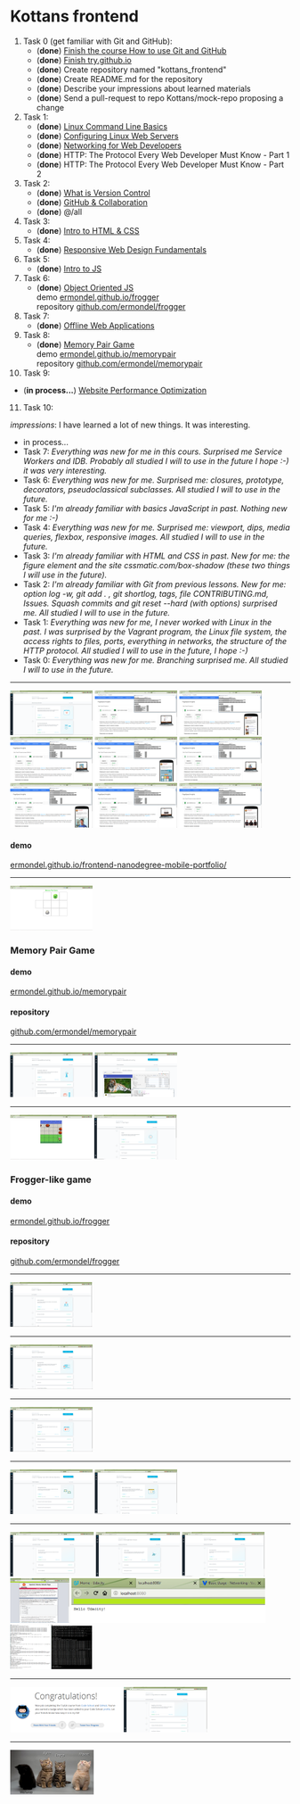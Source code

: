 # Kottans frontend

1. Task 0 (get familiar with Git and GitHub):
   * (**done**) [Finish the course How to use Git and GitHub](https://github.com/ermondel/kottans_frontend/blob/master/images/screenshots/task_0/task0-1.png)
   * (**done**) [Finish try.github.io](https://github.com/ermondel/kottans_frontend/blob/master/images/screenshots/task_0/task0-2.png)
   * (**done**) Create repository named "kottans_frontend"
   * (**done**) Create README.md for the repository
   * (**done**) Describe your impressions about learned materials
   * (**done**) Send a pull-request to repo Kottans/mock-repo proposing a change
2. Task 1:
   * (**done**) [Linux Command Line Basics](https://github.com/ermondel/kottans_frontend/blob/master/images/screenshots/task_1/task1-1.png)
   * (**done**) [Configuring Linux Web Servers](https://github.com/ermondel/kottans_frontend/blob/master/images/screenshots/task_1/task1-2.png)
   * (**done**) [Networking for Web Developers](https://github.com/ermondel/kottans_frontend/blob/master/images/screenshots/task_1/task1-3.png)
   * (**done**) HTTP: The Protocol Every Web Developer Must Know - Part 1
   * (**done**) HTTP: The Protocol Every Web Developer Must Know - Part 2
3. Task 2:
   * (**done**) [What is Version Control](https://github.com/ermondel/kottans_frontend/blob/master/images/screenshots/task_2/task2-0.png)
   * (**done**) [GitHub & Collaboration](https://github.com/ermondel/kottans_frontend/blob/master/images/screenshots/task_2/task2-1.png)
   * (**done**) @/all
4. Task 3:
   * (**done**) [Intro to HTML & CSS](https://github.com/ermondel/kottans_frontend/blob/master/images/screenshots/task_3/task3-0.png)
5. Task 4:
   * (**done**) [Responsive Web Design Fundamentals](https://github.com/ermondel/kottans_frontend/blob/master/images/screenshots/task_4/task4-0.png)
6. Task 5:
   * (**done**) [Intro to JS](https://github.com/ermondel/kottans_frontend/blob/master/images/screenshots/task_5/task5-0.png)
7. Task 6:
   * (**done**) [Object Oriented JS](https://github.com/ermondel/kottans_frontend/blob/master/images/screenshots/task_6/task6-0.png)   
   demo [ermondel.github.io/frogger](https://ermondel.github.io/frogger)   
   repository [github.com/ermondel/frogger](https://github.com/ermondel/frogger)   
8. Task 7:
   * (**done**) [Offline Web Applications](https://github.com/ermondel/kottans_frontend/blob/master/images/screenshots/task_7/task7-0.png)
9. Task 8:
   * (**done**) [Memory Pair Game](https://github.com/ermondel/kottans_frontend/blob/master/images/screenshots/task_8/task8-0.png)   
   demo [ermondel.github.io/memorypair](https://ermondel.github.io/memorypair)   
   repository [github.com/ermondel/memorypair](https://github.com/ermondel/memorypair)   
10. Task 9:
   * (**in process...**) [Website Performance Optimization](https://github.com/ermondel/kottans_frontend/blob/master/images/screenshots/task_9/task9-0_draft.png)   
11. Task 10:


*impressions*: I have learned a lot of new things. It was interesting.
* in process...
* Task 7: *Everything was new for me in this cours. Surprised me Service Workers and IDB. Probably all studied I will to use in the future I hope :-) it was very interesting.*
* Task 6: *Everything was new for me. Surprised me: closures, prototype, decorators, pseudoclassical subclasses. All studied I will to use in the future.*
* Task 5: *I'm already familiar with basics JavaScript in past. Nothing new for me :-)*
* Task 4: *Everything was new for me. Surprised me: viewport, dips, media queries, flexbox, responsive images. All studied I will to use in the future.*
* Task 3: *I'm already familiar with HTML and CSS in past. New for me: the figure element and the site cssmatic.com/box-shadow (these two things I will use in the future).*
* Task 2: *I'm already familiar with Git from previous lessons. New for me: option log -w, git add . , git shortlog, tags, file CONTRIBUTING.md, Issues. Squash commits and git reset --hard (with options) surprised me. All studied I will to use in the future.*
* Task 1: *Everything was new for me, I never worked with Linux in the past. I was surprised by the Vagrant program, the Linux file system, the access rights to files, ports, everything in networks, the structure of the HTTP protocol. All studied I will to use in the future, I hope :-)*
* Task 0: *Everything was new for me. Branching surprised me. All studied I will to use in the future.*

---
[![Website Performance Optimization](https://github.com/ermondel/kottans_frontend/blob/master/images/thumbnails/screenshots/task_9/task9-0_draft_thb.png)](https://github.com/ermondel/kottans_frontend/blob/master/images/screenshots/task_9/task9-0_draft.png)
[![PageSpeed Insights page 1 desktop](https://github.com/ermondel/kottans_frontend/blob/master/images/thumbnails/screenshots/task_9/task9-0_page1-desktop_thb.png)](https://github.com/ermondel/kottans_frontend/blob/master/images/screenshots/task_9/task9-0_page1-desktop.png)
[![PageSpeed Insights page 1 mobile](https://github.com/ermondel/kottans_frontend/blob/master/images/thumbnails/screenshots/task_9/task9-0_page1-mobile_thb.png)](https://github.com/ermondel/kottans_frontend/blob/master/images/screenshots/task_9/task9-0_page1-mobile.png)
[![PageSpeed Insights page 2 desktop](https://github.com/ermondel/kottans_frontend/blob/master/images/thumbnails/screenshots/task_9/task9-0_page2-desktop_thb.png)](https://github.com/ermondel/kottans_frontend/blob/master/images/screenshots/task_9/task9-0_page2-desktop.png)
[![PageSpeed Insights page 2 mobile](https://github.com/ermondel/kottans_frontend/blob/master/images/thumbnails/screenshots/task_9/task9-0_page2-mobile_thb.png)](https://github.com/ermondel/kottans_frontend/blob/master/images/screenshots/task_9/task9-0_page2-mobile.png)
[![PageSpeed Insights page 3 desktop](https://github.com/ermondel/kottans_frontend/blob/master/images/thumbnails/screenshots/task_9/task9-0_page3-desktop_thb.png)](https://github.com/ermondel/kottans_frontend/blob/master/images/screenshots/task_9/task9-0_page3-desktop.png)
[![PageSpeed Insights page 3 mobile](https://github.com/ermondel/kottans_frontend/blob/master/images/thumbnails/screenshots/task_9/task9-0_page3-mobile_thb.png)](https://github.com/ermondel/kottans_frontend/blob/master/images/screenshots/task_9/task9-0_page3-mobile.png)
[![PageSpeed Insights page 3 desktop](https://github.com/ermondel/kottans_frontend/blob/master/images/thumbnails/screenshots/task_9/task9-0_page4-desktop_thb.png)](https://github.com/ermondel/kottans_frontend/blob/master/images/screenshots/task_9/task9-0_page4-desktop.png)
[![PageSpeed Insights page 3 mobile](https://github.com/ermondel/kottans_frontend/blob/master/images/thumbnails/screenshots/task_9/task9-0_page4-mobile_thb.png)](https://github.com/ermondel/kottans_frontend/blob/master/images/screenshots/task_9/task9-0_page4-mobile.png)
#### demo
[ermondel.github.io/frontend-nanodegree-mobile-portfolio/](https://ermondel.github.io/frontend-nanodegree-mobile-portfolio/)

---
[![Memory Pair Game](https://github.com/ermondel/kottans_frontend/blob/master/images/thumbnails/screenshots/task_8/task8-0_thb.png)](https://github.com/ermondel/kottans_frontend/blob/master/images/screenshots/task_8/task8-0.png)
### Memory Pair Game
#### demo
[ermondel.github.io/memorypair](https://ermondel.github.io/memorypair)
#### repository
[github.com/ermondel/memorypair](https://github.com/ermondel/memorypair)

---
[![Offline Web Applications](https://github.com/ermondel/kottans_frontend/blob/master/images/thumbnails/screenshots/task_7/task7-0_thb.png)](https://github.com/ermondel/kottans_frontend/blob/master/images/screenshots/task_7/task7-0.png)
[![Wittr](https://github.com/ermondel/kottans_frontend/blob/master/images/thumbnails/screenshots/task_7/task7-wittr-chrome_thb.png)](https://github.com/ermondel/kottans_frontend/blob/master/images/screenshots/task_7/task7-wittr-chrome.png)


---
[![Frogger-like game](https://github.com/ermondel/kottans_frontend/blob/master/images/thumbnails/screenshots/task_6/task6-frogger-game_thb.png)](https://github.com/ermondel/kottans_frontend/blob/master/images/screenshots/task_6/task6-frogger-game.png)
[![Object Oriented JS](https://github.com/ermondel/kottans_frontend/blob/master/images/thumbnails/screenshots/task_6/task6-0_thb.png)](https://github.com/ermondel/kottans_frontend/blob/master/images/screenshots/task_6/task6-0.png)
### Frogger-like game
#### demo
[ermondel.github.io/frogger](https://ermondel.github.io/frogger)
#### repository
[github.com/ermondel/frogger](https://github.com/ermondel/frogger)

---
[![Intro to JS](https://github.com/ermondel/kottans_frontend/blob/master/images/thumbnails/screenshots/task_5/task5-0_thb.png)](https://github.com/ermondel/kottans_frontend/blob/master/images/screenshots/task_5/task5-0.png)

---
[![Responsive Web Design Fundamentals](https://github.com/ermondel/kottans_frontend/blob/master/images/thumbnails/screenshots/task_4/task4-0_thb.png)](https://github.com/ermondel/kottans_frontend/blob/master/images/screenshots/task_4/task4-0.png)

---
[![Intro to HTML & CSS](https://github.com/ermondel/kottans_frontend/blob/master/images/thumbnails/screenshots/task_3/task3-0_thb.png)](https://github.com/ermondel/kottans_frontend/blob/master/images/screenshots/task_3/task3-0.png)

---
[![GitHub & Collaboration](https://github.com/ermondel/kottans_frontend/blob/master/images/thumbnails/screenshots/task_2/task2-1_thb.png)](https://github.com/ermondel/kottans_frontend/blob/master/images/screenshots/task_2/task2-1.png)
[![What is Version Control](https://github.com/ermondel/kottans_frontend/blob/master/images/thumbnails/screenshots/task_2/task2-0_thb.png)](https://github.com/ermondel/kottans_frontend/blob/master/images/screenshots/task_2/task2-0.png)

---
[![Linux Command Line Basics](https://github.com/ermondel/kottans_frontend/blob/master/images/thumbnails/screenshots/task_1/task1-1_thb.png)](https://github.com/ermondel/kottans_frontend/blob/master/images/screenshots/task_1/task1-1.png)
[![Configuring Linux Web Servers](https://github.com/ermondel/kottans_frontend/blob/master/images/thumbnails/screenshots/task_1/task1-2_thb.png)](https://github.com/ermondel/kottans_frontend/blob/master/images/screenshots/task_1/task1-2.png)
[![Networking for Web Developers](https://github.com/ermondel/kottans_frontend/blob/master/images/thumbnails/screenshots/task_1/task1-3_thb.png)](https://github.com/ermondel/kottans_frontend/blob/master/images/screenshots/task_1/task1-3.png)
[![My server Apache](https://github.com/ermondel/kottans_frontend/blob/master/images/thumbnails/screenshots/task_1/task1-extra1_thb.png)](https://github.com/ermondel/kottans_frontend/blob/master/images/screenshots/task_1/task1-extra1.png)
[![localhost 8080](https://github.com/ermondel/kottans_frontend/blob/master/images/thumbnails/screenshots/task_1/task1-extra2_thb.png)](https://github.com/ermondel/kottans_frontend/blob/master/images/screenshots/task_1/task1-extra2.png)
[![tcpdump port 12345](https://github.com/ermondel/kottans_frontend/blob/master/images/thumbnails/screenshots/task_1/task1-extra3_thb.png)](https://github.com/ermondel/kottans_frontend/blob/master/images/screenshots/task_1/task1-extra3.png)

---
[![Finish try.github.io](https://github.com/ermondel/kottans_frontend/blob/master/images/thumbnails/screenshots/task_0/task0-2_thb.png)](https://github.com/ermondel/kottans_frontend/blob/master/images/screenshots/task_0/task0-2.png)
[![Finish the course How to use Git and GitHub](https://github.com/ermondel/kottans_frontend/blob/master/images/thumbnails/screenshots/task_0/task0-1_thb.png)](https://github.com/ermondel/kottans_frontend/blob/master/images/screenshots/task_0/task0-1.png)

---
[![Funny kittens](https://github.com/ermondel/kottans_frontend/blob/master/images/thumbnails/funny/vala_thb.png)](https://github.com/ermondel/kottans_frontend/blob/master/images/funny/vala.png)

